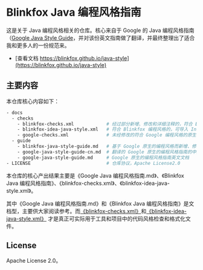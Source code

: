 # Blinkfox Java 编程风格指南

这是关于 Java 编程风格相关的仓库。核心来自于 Google 的 Java 编程风格指南（[Google Java Style Guide](https://checkstyle.sourceforge.io/styleguides/google-java-style-20180523/javaguide.html#s3.3.3-import-ordering-and-spacing)，并对该份英文指南做了翻译，并最终整理出了适合我和更多人的一份规范来。

- [查看文档 https://blinkfox.github.io/java-style](https://blinkfox.github.io/java-style)

## 主要内容

本仓库核心内容如下：

```bash
- docs
  - checks
    - blinkfox-checks.xml            # 经过部分新增、修改和详细注释的，符合 Blinkfox 编程风格的 checkstyle 文件.
    - blinkfox-idea-java-style.xml   # 符合 Blinkfox 编程风格的，可导入 Intellij IDEA 中的 Java code style 的格式化文件.
    - google-checks.xml              # 未经修改的符合 Google 编程风格的原生 checkstyle 文件.
  - guide
    - blinkfox-java-style-guide.md   # 基于 Google 原生的编程风格而新增、修改的，且符合 Blinkfox 编程风格的简要中文指南
    - google-java-style-guide-cn.md  # 翻译的 Google 原生的编程风格指南的中文文档
    - google-java-style-guide.md     # Google 原生的编程风格指南英文文档
- LICENSE                            # 仓库协议，Apache License2.0
```

本仓库的核心产出结果主要是《Google Java 编程风格指南.md》、《Blinkfox Java 编程风格指南》、《blinkfox-checks.xml》、《blinkfox-idea-java-style.xml》。

其中《Google Java 编程风格指南.md》和《Blinkfox Java 编程风格指南》是文档型，主要供大家阅读参考。而[《blinkfox-checks.xml》](https://github.com/blinkfox/java-style/blob/master/checks/blinkfox-checks.xml)和[《blinkfox-idea-java-style.xml》](https://github.com/blinkfox/java-style/blob/master/checks/blinkfox-idea-java-style.xml) 才是真正可实际用于工具和项目中的代码风格检查和格式化文件。

## License

Apache License 2.0。
